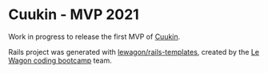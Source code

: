 # Cuukin - MVP 2021

Work in progress to release the first MVP of [Cuukin](https://www.cuukin.app/).

Rails project was generated with [lewagon/rails-templates](https://github.com/lewagon/rails-templates), created by the [Le Wagon coding bootcamp](https://www.lewagon.com) team.
